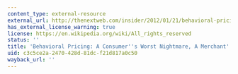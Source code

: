 ```yaml
---
content_type: external-resource
external_url: http://thenextweb.com/insider/2012/01/21/behavioral-pricing-a-consumers-worst-nightmare-a-merchants-dream/
has_external_license_warning: true
license: https://en.wikipedia.org/wiki/All_rights_reserved
status: ''
title: 'Behavioral Pricing: A Consumer''s Worst Nightmare, A Merchant''s Dream'
uid: c3c5ce2a-2470-428d-81dc-f21d817a0c50
wayback_url: ''
---
```

